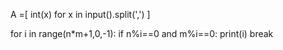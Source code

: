 A =[ int(x) for x in input().split(',') ]

for i in range(n*m+1,0,-1):
    if n%i==0 and m%i==0:
        print(i)
        break
